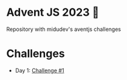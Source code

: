 # Advent JS 2023 🎉
Repository with midudev's aventjs challenges

# Challenges
- Day 1: [Challenge #1](https://github.com/harguello92/advent-js-2023/tree/main/Challenge%20%231)

